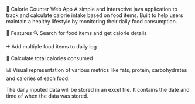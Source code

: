 🥗 Calorie Counter Web App
A simple and interactive java application to track and calculate calorie intake based on food items. Built to help users maintain a healthy lifestyle by monitoring their daily food consumption.

🚀 Features
🔍 Search for food items and get calorie details

➕ Add multiple food items to daily log

🧮 Calculate total calories consumed

📊 Visual representation of various metrics like fats, protein, carbohydrates and calories of each food.

The daily inputed data will be stored in an excel file. It contains the date and time of when the data was stored.
